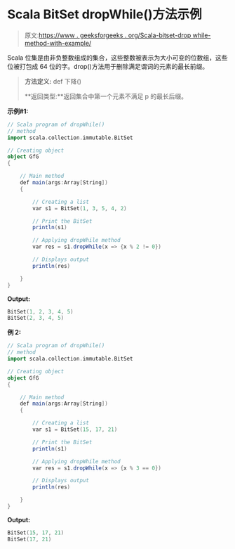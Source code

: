 # Scala BitSet dropWhile()方法示例

> 原文:[https://www . geeksforgeeks . org/Scala-bitset-drop while-method-with-example/](https://www.geeksforgeeks.org/scala-bitset-dropwhile-method-with-example/)

Scala 位集是由非负整数组成的集合，这些整数被表示为大小可变的位数组，这些位被打包成 64 位的字。drop()方法用于删除满足谓词的元素的最长前缀。

> **方法定义:** def 下降()
> 
> **返回类型:**返回集合中第一个元素不满足 p 的最长后缀。

**示例#1:**

```scala
// Scala program of dropWhile() 
// method 
import scala.collection.immutable.BitSet 

// Creating object 
object GfG 
{ 

    // Main method 
    def main(args:Array[String]) 
    { 

        // Creating a list 
        var s1 = BitSet(1, 3, 5, 4, 2) 

        // Print the BitSet 
        println(s1) 

        // Applying dropWhile method 
        var res = s1.dropWhile(x => {x % 2 != 0}) 

        // Displays output 
        println(res) 

    } 
} 
```

**Output:**

```scala
BitSet(1, 2, 3, 4, 5)
BitSet(2, 3, 4, 5)

```

**例 2:**

```scala
// Scala program of dropWhile() 
// method 
import scala.collection.immutable.BitSet 

// Creating object 
object GfG 
{ 

    // Main method 
    def main(args:Array[String]) 
    { 

        // Creating a list  
        var s1 = BitSet(15, 17, 21)  

        // Print the BitSet
        println(s1) 

        // Applying dropWhile method  
        var res = s1.dropWhile(x => {x % 3 == 0})  

        // Displays output 
        println(res) 

    } 
} 
```

**Output:**

```scala
BitSet(15, 17, 21)
BitSet(17, 21)

```